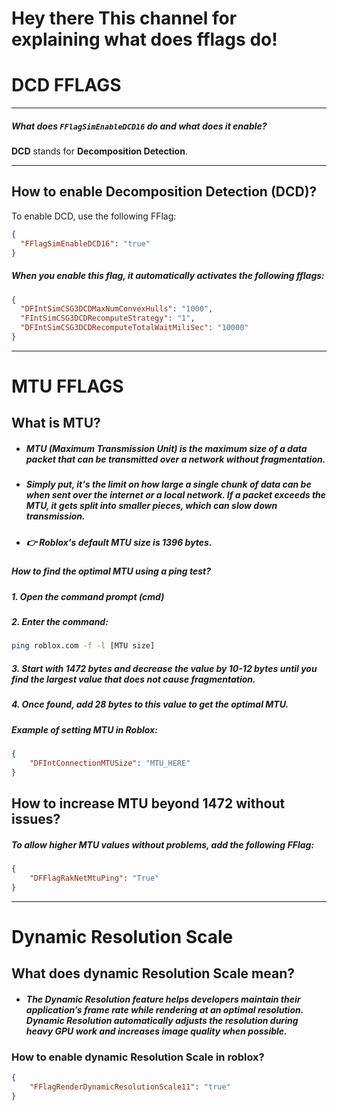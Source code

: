 # Hey there This channel for explaining what does fflags do!
# DCD FFLAGS
---
##### What does `FFlagSimEnableDCD16` do and what does it enable?

**DCD** stands for **Decomposition Detection**.

---

## How to enable Decomposition Detection (DCD)?

To enable DCD, use the following FFlag:

```json
{
  "FFlagSimEnableDCD16": "true"
}
```

##### When you enable this flag, it automatically activates the following fflags:
```json
{
  "DFIntSimCSG3DCDMaxNumConvexHulls": "1000",
  "FIntSimCSG3DCDRecomputeStrategy": "1",
  "DFIntSimCSG3DCDRecomputeTotalWaitMiliSec": "10000"
}
```
---
# MTU FFLAGS

## What is MTU?
- ##### MTU (Maximum Transmission Unit) is the maximum size of a data packet that can be transmitted over a network without fragmentation.

- ##### Simply put, it's the limit on how large a single chunk of data can be when sent over the internet or a local network. If a packet exceeds the MTU, it gets split into smaller pieces, which can slow down transmission.

- ##### 👉 Roblox's default MTU size is **1396 bytes**.

##### How to find the optimal MTU using a **ping test**?
##### 1. Open the command prompt (**cmd**)
##### 2. Enter the command:
   ```sh
   ping roblox.com -f -l [MTU size]
   ```
##### 3. Start with **1472 bytes** and decrease the value by **10-12 bytes** until you find the largest value that does not cause fragmentation.
##### 4. Once found, **add 28 bytes** to this value to get the **optimal MTU**.

##### Example of setting MTU in Roblox:
```json
{
    "DFIntConnectionMTUSize": "MTU_HERE"
}
```

## How to increase MTU beyond 1472 without issues?
##### To allow higher MTU values without problems, add the following FFlag:
```json
{
    "DFFlagRakNetMtuPing": "True"
}
```
---
# Dynamic Resolution Scale
## What does dynamic Resolution Scale mean?
- ##### The Dynamic Resolution feature helps developers maintain their application’s frame rate while rendering at an optimal resolution. Dynamic Resolution automatically adjusts the resolution during heavy GPU work and increases image quality when possible.
### How to enable dynamic Resolution Scale in roblox?
```json
{
    "FFlagRenderDynamicResolutionScale11": "true"
}
```
